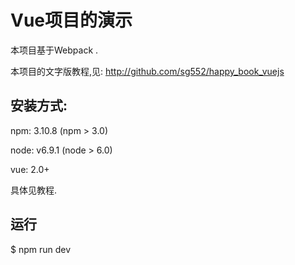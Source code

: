# Vue项目的演示

本项目基于Webpack .

本项目的文字版教程,见: http://github.com/sg552/happy_book_vuejs

## 安装方式:

npm: 3.10.8 (npm > 3.0)

node: v6.9.1 (node > 6.0)

vue: 2.0+

具体见教程.


## 运行

$ npm run dev

